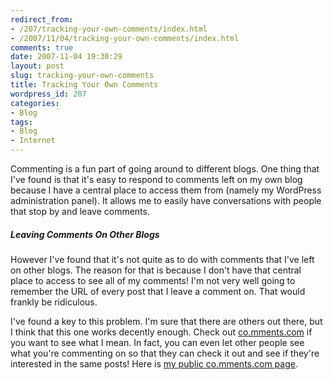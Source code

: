 ```yaml
---
redirect_from:
- /207/tracking-your-own-comments/index.html
- /2007/11/04/tracking-your-own-comments/index.html
comments: true
date: 2007-11-04 19:30:29
layout: post
slug: tracking-your-own-comments
title: Tracking Your Own Comments
wordpress_id: 207
categories:
- Blog
tags:
- Blog
- Internet
---
```


Commenting is a fun part of going around to different blogs.  One thing that I've found is that it's easy to respond to comments left on my own blog because I have a central place to access them from (namely my WordPress administration panel).  It allows me to easily have conversations with people that stop by and leave comments.



##### Leaving Comments On Other Blogs


However I've found that it's not quite as to do with comments that I've left on other blogs.  The reason for that is because I don't have that central place to access to see all of my comments!  I'm not very well going to remember the URL of every post that I leave a comment on.  That would frankly be ridiculous.

I've found a key to this problem.  I'm sure that there are others out there, but I think that this one works decently enough.  Check out [co.mments.com](http://co.mments.com) if you want to see what I mean.  In fact, you can even let other people see what you're commenting on so that they can check it out and see if they're interested in the same posts!  Here is [my public co.mments.com page](http://co.mments.com/people/goingthewongway).

